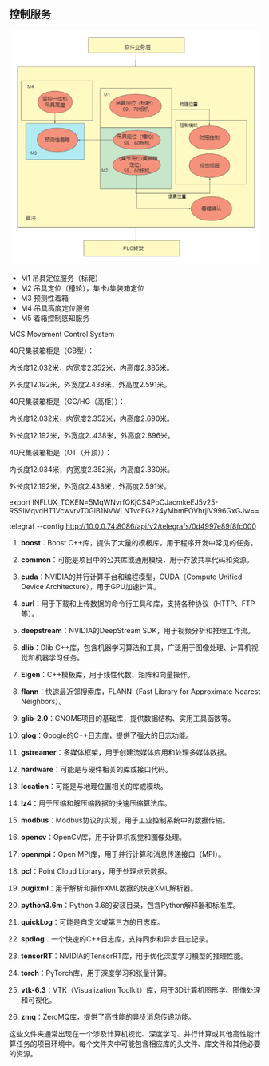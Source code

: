 
## 控制服务
![alt text](软件架构.png)
- M1 吊具定位服务（标靶）
- M2 吊具定位（槽轮），集卡/集装箱定位
- M3 预测性着箱
- M4 吊具高度定位服务
- M5 着箱控制感知服务


MCS  Movement Control System



40尺集装箱柜是（GB型）：

内长度12.032米，内宽度2.352米，内高度2.385米。

外长度12.192米，外宽度2.438米，外高度2.591米。

40尺集装箱柜是（GC/HG（高柜））：

内长度12.032米，内宽度2.352米，内高度2.690米。

外长度12.192米，外宽度2..438米，外高度2.896米。

40尺集装箱柜是（OT（开顶））：

内长度12.034米，内宽度2.352米，内高度2.330米。

外长度12.192米，外宽度2.438米，外高度2.591米。


export INFLUX_TOKEN=5MqWNvrfQKjCS4PbCJacmkeEJ5v25-RSSIMqvdHT1VcwvrvT0GlB1NVWLNTvcEG224yMbmFOVhrjiV996GxGJw==

telegraf --config http://10.0.0.74:8086/api/v2/telegrafs/0d4997e89f8fc000



1. **boost**：Boost C++库，提供了大量的模板库，用于程序开发中常见的任务。

2. **common**：可能是项目中的公共库或通用模块，用于存放共享代码和资源。

3. **cuda**：NVIDIA的并行计算平台和编程模型，CUDA（Compute Unified Device Architecture），用于GPU加速计算。

4. **curl**：用于下载和上传数据的命令行工具和库，支持各种协议（HTTP、FTP等）。

5. **deepstream**：NVIDIA的DeepStream SDK，用于视频分析和推理工作流。

6. **dlib**：Dlib C++库，包含机器学习算法和工具，广泛用于图像处理、计算机视觉和机器学习任务。

7. **Eigen**：C++模板库，用于线性代数、矩阵和向量操作。

8. **flann**：快速最近邻搜索库，FLANN（Fast Library for Approximate Nearest Neighbors）。

9. **glib-2.0**：GNOME项目的基础库，提供数据结构、实用工具函数等。

10. **glog**：Google的C++日志库，提供了强大的日志功能。

11. **gstreamer**：多媒体框架，用于创建流媒体应用和处理多媒体数据。

12. **hardware**：可能是与硬件相关的库或接口代码。

13. **location**：可能是与地理位置相关的库或模块。

14. **lz4**：用于压缩和解压缩数据的快速压缩算法库。

15. **modbus**：Modbus协议的实现，用于工业控制系统中的数据传输。

16. **opencv**：OpenCV库，用于计算机视觉和图像处理。

17. **openmpi**：Open MPI库，用于并行计算和消息传递接口（MPI）。

18. **pcl**：Point Cloud Library，用于处理点云数据。

19. **pugixml**：用于解析和操作XML数据的快速XML解析器。

20. **python3.6m**：Python 3.6的安装目录，包含Python解释器和标准库。

21. **quickLog**：可能是自定义或第三方的日志库。

22. **spdlog**：一个快速的C++日志库，支持同步和异步日志记录。

23. **tensorRT**：NVIDIA的TensorRT库，用于优化深度学习模型的推理性能。

24. **torch**：PyTorch库，用于深度学习和张量计算。

25. **vtk-6.3**：VTK（Visualization Toolkit）库，用于3D计算机图形学、图像处理和可视化。

26. **zmq**：ZeroMQ库，提供了高性能的异步消息传递功能。

这些文件夹通常出现在一个涉及计算机视觉、深度学习、并行计算或其他高性能计算任务的项目环境中。每个文件夹中可能包含相应库的头文件、库文件和其他必要的资源。

